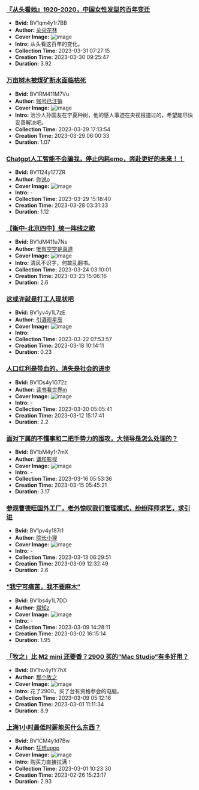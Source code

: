 ### [『从头看她』1920-2020，中国女性发型的百年变迁](https://www.bilibili.com/video/BV1qm4y1r7BB)
- **Bvid:** BV1qm4y1r7BB
- **Author:** [朵朵花林](https://space.bilibili.com/297344797)
- **Cover Image:** ![image](http://i0.hdslb.com/bfs/archive/504786e8586b8526f458561cca4fba4db28b0e62.jpg)
- **Intro:** 从头看这百年的变化。
- **Collection Time:** 2023-03-31 07:27:15
- **Creation Time:** 2023-03-30 09:25:47
- **Duration:** 3.92

### [万亩树木被煤矿断水面临枯死](https://www.bilibili.com/video/BV1RM411M7Vu)
- **Bvid:** BV1RM411M7Vu
- **Author:** [账号已注销](https://space.bilibili.com/1499649009)
- **Cover Image:** ![image](http://i1.hdslb.com/bfs/archive/b7d8f50a4559b3c803a23c55468cdc6d4cb900b1.jpg)
- **Intro:** 治沙人孙国友在宁夏种树，他的感人事迹在央视报道过的，希望能尽快妥善解决吧。
- **Collection Time:** 2023-03-29 17:13:54
- **Creation Time:** 2023-03-29 06:00:33
- **Duration:** 1.07

### [Chatgpt人工智能不会骗我，停止内耗emo，奔赴更好的未来！！](https://www.bilibili.com/video/BV1124y177ZR)
- **Bvid:** BV1124y177ZR
- **Author:** [你说o](https://space.bilibili.com/85276701)
- **Cover Image:** ![image](http://i1.hdslb.com/bfs/archive/7154050cd14c0afd9bdf5c95b5152d1071f03c11.jpg)
- **Intro:** -
- **Collection Time:** 2023-03-29 15:18:40
- **Creation Time:** 2023-03-28 03:31:33
- **Duration:** 1.12

### [【衡中-北京四中】统一阵线之歌](https://www.bilibili.com/video/BV1dM411u7Ns)
- **Bvid:** BV1dM411u7Ns
- **Author:** [唯有空空是真道](https://space.bilibili.com/85057985)
- **Cover Image:** ![image](http://i1.hdslb.com/bfs/archive/93cff22bb6e2ec1000bd96ee17dc168336dc4805.jpg)
- **Intro:** 清风不识字，何故乱翻书。
- **Collection Time:** 2023-03-24 03:10:01
- **Creation Time:** 2023-03-23 15:06:16
- **Duration:** 2.6

### [这或许就是打工人现状吧](https://www.bilibili.com/video/BV1yv4y1L7zE)
- **Bvid:** BV1yv4y1L7zE
- **Author:** [引酒观星辰](https://space.bilibili.com/49449875)
- **Cover Image:** ![image](http://i0.hdslb.com/bfs/archive/03b1a042dc3a6e5f3e10addb9caf5c75af39a594.jpg)
- **Intro:** 
- **Collection Time:** 2023-03-22 07:53:57
- **Creation Time:** 2023-03-18 10:14:11
- **Duration:** 0.23

### [人口红利是带血的，消失是社会的进步](https://www.bilibili.com/video/BV1Ds4y1G72z)
- **Bvid:** BV1Ds4y1G72z
- **Author:** [读书看世界m](https://space.bilibili.com/388386994)
- **Cover Image:** ![image](http://i1.hdslb.com/bfs/archive/65e92d3cd502d530d5765f6a0f2aba8b585d9697.jpg)
- **Intro:** -
- **Collection Time:** 2023-03-20 05:05:41
- **Creation Time:** 2023-03-12 15:17:41
- **Duration:** 2.2

### [面对下属的不懂事和二把手势力的围攻，大领导是怎么处理的？](https://www.bilibili.com/video/BV1bM4y1r7mX)
- **Bvid:** BV1bM4y1r7mX
- **Author:** [谦和影视](https://space.bilibili.com/1970341525)
- **Cover Image:** ![image](http://i1.hdslb.com/bfs/archive/d3d96887b5118779a04f2743186c845592a6b615.jpg)
- **Intro:** -
- **Collection Time:** 2023-03-16 05:53:36
- **Creation Time:** 2023-03-15 05:45:21
- **Duration:** 3.17

### [参观曹德旺国外工厂，老外惊叹我们管理模式，纷纷拜师求艺，求引进](https://www.bilibili.com/video/BV1pv4y187r1)
- **Bvid:** BV1pv4y187r1
- **Author:** [院长小狸](https://space.bilibili.com/430265888)
- **Cover Image:** ![image](http://i0.hdslb.com/bfs/archive/ab994768e5f00eb2528a15a403b13ef4c1450859.jpg)
- **Intro:** -
- **Collection Time:** 2023-03-13 06:29:51
- **Creation Time:** 2023-03-09 12:32:49
- **Duration:** 2.6

### [“我宁可痛苦，我不要麻木”](https://www.bilibili.com/video/BV1bs4y1L7DD)
- **Bvid:** BV1bs4y1L7DD
- **Author:** [煜知z](https://space.bilibili.com/172307840)
- **Cover Image:** ![image](http://i2.hdslb.com/bfs/archive/1202b66a7426778c8838d55e248a0b55426a17c0.jpg)
- **Intro:** -
- **Collection Time:** 2023-03-09 14:28:11
- **Creation Time:** 2023-03-02 16:15:14
- **Duration:** 1.95

### [「牧之」比 M2 mini 还要香？2900 买的“Mac Studio”有多好用？](https://www.bilibili.com/video/BV1hv4y1Y7hX)
- **Bvid:** BV1hv4y1Y7hX
- **Author:** [那个牧之](https://space.bilibili.com/285108459)
- **Cover Image:** ![image](http://i0.hdslb.com/bfs/archive/94ee9acd8ea0332825a452cc8bdfae869e6d88ee.jpg)
- **Intro:** 花了2900，买了台有资格参会的电脑。
- **Collection Time:** 2023-03-09 05:12:16
- **Creation Time:** 2023-03-01 11:11:34
- **Duration:** 8.9

### [上海1小时最低时薪能买什么东西？](https://www.bilibili.com/video/BV1CM4y1d7Bw)
- **Bvid:** BV1CM4y1d7Bw
- **Author:** [狂想uppp](https://space.bilibili.com/1214640201)
- **Cover Image:** ![image](http://i1.hdslb.com/bfs/archive/106a0df7a76aebff6f19d62edd181f1721908e65.jpg)
- **Intro:** 购买力直接拉满！
- **Collection Time:** 2023-03-01 10:23:30
- **Creation Time:** 2023-02-26 15:23:17
- **Duration:** 2.93

